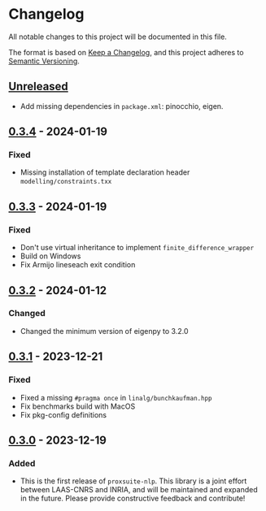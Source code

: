 # Changelog

All notable changes to this project will be documented in this file.

The format is based on [Keep a Changelog](https://keepachangelog.com/en/1.0.0/),
and this project adheres to [Semantic Versioning](https://semver.org/spec/v2.0.0.html).

## [Unreleased]

* Add missing dependencies in `package.xml`: pinocchio, eigen.

## [0.3.4] - 2024-01-19

### Fixed

* Missing installation of template declaration header `modelling/constraints.txx`

## [0.3.3] - 2024-01-19

### Fixed

* Don't use virtual inheritance to implement `finite_difference_wrapper`
* Build on Windows
* Fix Armijo lineseach exit condition

## [0.3.2] - 2024-01-12

### Changed

* Changed the minimum version of eigenpy to 3.2.0

## [0.3.1] - 2023-12-21

### Fixed

* Fixed a missing `#pragma once` in `linalg/bunchkaufman.hpp`
* Fix benchmarks build with MacOS
* Fix pkg-config definitions

## [0.3.0] - 2023-12-19

### Added

* This is the first release of `proxsuite-nlp`. This library is a joint effort between LAAS-CNRS and INRIA, and will be maintained and expanded in the future. Please provide constructive feedback and contribute!

[Unreleased]: https://github.com/Simple-Robotics/proxsuite-nlp/compare/v0.3.4...HEAD
[0.3.4]: https://github.com/Simple-Robotics/proxsuite-nlp/compare/v0.3.3...v0.3.4
[0.3.3]: https://github.com/Simple-Robotics/proxsuite-nlp/compare/v0.3.2...v0.3.3
[0.3.2]: https://github.com/Simple-Robotics/proxsuite-nlp/compare/v0.3.1...v0.3.2
[0.3.1]: https://github.com/Simple-Robotics/proxsuite-nlp/compare/v0.3.0...v0.3.1
[0.3.0]: https://github.com/Simple-Robotics/proxsuite-nlp/releases/tag/v0.3.0

